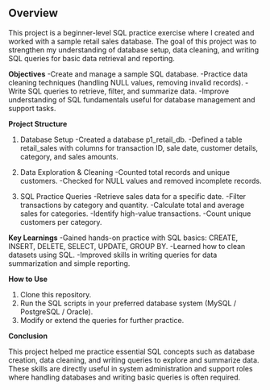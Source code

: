 ## **Overview**

This project is a beginner-level SQL practice exercise where I created and worked with a sample retail sales database. The goal of this project was to strengthen my understanding of database setup, data cleaning, and writing SQL queries for basic data retrieval and reporting.

**Objectives**
-Create and manage a sample SQL database.
-Practice data cleaning techniques (handling NULL values, removing invalid records).
-Write SQL queries to retrieve, filter, and summarize data.
-Improve understanding of SQL fundamentals useful for database management and support tasks.

**Project Structure**
1. Database Setup
-Created a database p1_retail_db.
-Defined a table retail_sales with columns for transaction ID, sale date, customer details, category, and sales amounts.

2. Data Exploration & Cleaning
-Counted total records and unique customers.
-Checked for NULL values and removed incomplete records.

3. SQL Practice Queries
-Retrieve sales data for a specific date.
-Filter transactions by category and quantity.
-Calculate total and average sales for categories.
-Identify high-value transactions.
-Count unique customers per category.

**Key Learnings**
-Gained hands-on practice with SQL basics: CREATE, INSERT, DELETE, SELECT, UPDATE, GROUP BY.
-Learned how to clean datasets using SQL.
-Improved skills in writing queries for data summarization and simple reporting.

**How to Use**
1. Clone this repository.
2. Run the SQL scripts in your preferred database system (MySQL / PostgreSQL / Oracle).
3. Modify or extend the queries for further practice.

**Conclusion**

This project helped me practice essential SQL concepts such as database creation, data cleaning, and writing queries to explore and summarize data. These skills are directly useful in system administration and support roles where handling databases and writing basic queries is often required.
